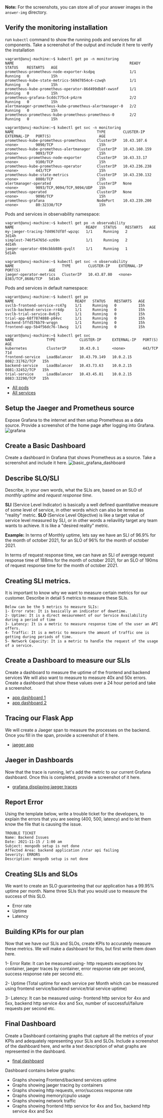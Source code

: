 **Note:** For the screenshots, you can store all of your answer images in the `answer-img` directory.

## Verify the monitoring installation

run `kubectl` command to show the running pods and services for all components. Take a screenshot of the output and include it here to verify the installation
```
vagrant@anuj-machine:~$ kubectl get po -n monitoring
NAME                                                     READY   STATUS    RESTARTS   AGE
prometheus-prometheus-node-exporter-ksdpq                1/1     Running   0          15h
prometheus-kube-state-metrics-569d7854c4-czwqh           1/1     Running   0          15h
prometheus-kube-prometheus-operator-86d499db8f-xwsnf     1/1     Running   0          15h
prometheus-grafana-5cddc775c4-p4zrm                      2/2     Running   0          15h
alertmanager-prometheus-kube-prometheus-alertmanager-0   2/2     Running   0          15h
prometheus-prometheus-kube-prometheus-prometheus-0       2/2     Running   0          15h
```
```
vagrant@anuj-machine:~$ kubectl get svc -n monitoring
NAME                                      TYPE        CLUSTER-IP      EXTERNAL-IP   PORT(S)                      AGE
prometheus-kube-prometheus-prometheus     ClusterIP   10.43.107.6     <none>        9090/TCP                     15h
prometheus-kube-prometheus-alertmanager   ClusterIP   10.43.160.159   <none>        9093/TCP                     15h
prometheus-prometheus-node-exporter       ClusterIP   10.43.33.17     <none>        9100/TCP                     15h
prometheus-kube-prometheus-operator       ClusterIP   10.43.236.238   <none>        443/TCP                      15h
prometheus-kube-state-metrics             ClusterIP   10.43.230.132   <none>        8080/TCP                     15h
alertmanager-operated                     ClusterIP   None            <none>        9093/TCP,9094/TCP,9094/UDP   15h
prometheus-operated                       ClusterIP   None            <none>        9090/TCP                     15h
prometheus-grafana                        NodePort    10.43.239.200   <none>        80:32330/TCP                 15h
```
Pods and services in observability namespace:
```
vagrant@anuj-machine:~$ kubectl get po -n observability
NAME                                 READY   STATUS    RESTARTS   AGE
my-jaeger-tracing-7d4967df8f-wpzqc   1/1     Running   2          3d14h
simplest-746f54765d-xz69n            1/1     Running   2          4d14h
jaeger-operator-694cbbb886-gvqlt     1/1     Running   1          5d14h
```
```
vagrant@anuj-machine:~$ kubectl get svc -n observability
NAME                      TYPE        CLUSTER-IP    EXTERNAL-IP   PORT(S)             AGE
jaeger-operator-metrics   ClusterIP   10.43.87.80   <none>        8383/TCP,8686/TCP   5d14h
```
Pods and services in default namespace:
```
vagrant@anuj-machine:~$ kubectl get po
NAME                            READY   STATUS    RESTARTS   AGE
svclb-frontend-service-rc47g    1/1     Running   0          15h
svclb-backend-service-rr4dp     1/1     Running   0          15h
svclb-trial-service-8v6j5       1/1     Running   0          15h
trial-app-68f7874888-p84vc      1/1     Running   0          15h
backend-5ffd576b79-wrqgn        1/1     Running   0          15h
frontend-app-5b4f56dc76-l8wsg   1/1     Running   0          15h
```
```
vagrant@anuj-machine:~$ kubectl get svc
NAME               TYPE           CLUSTER-IP     EXTERNAL-IP   PORT(S)          AGE
kubernetes         ClusterIP      10.43.0.1      <none>        443/TCP          71d
frontend-service   LoadBalancer   10.43.79.149   10.0.2.15     8082:31762/TCP   15h
backend-service    LoadBalancer   10.43.73.63    10.0.2.15     8081:32452/TCP   15h
trial-service      LoadBalancer   10.43.45.81    10.0.2.15     8083:32290/TCP   15h
```

* [All pods](answer-img/pods.png)
* [All services](answer-img/services.png)


## Setup the Jaeger and Prometheus source
Expose Grafana to the internet and then setup Prometheus as a data source. Provide a screenshot of the home page after logging into Grafana.
![grafana](https://user-images.githubusercontent.com/69861555/141772570-9129ff74-7d7b-4ce0-a109-4c75b08c8b89.png)


## Create a Basic Dashboard
Create a dashboard in Grafana that shows Prometheus as a source. Take a screenshot and include it here.
![basic_grafana_dashboard](https://user-images.githubusercontent.com/69861555/141772651-c062d61d-eea5-4f90-a5f5-334e28cc3741.png)


## Describe SLO/SLI
Describe, in your own words, what the SLIs are, based on an SLO of *monthly uptime* and *request response time*.

**SLI** (Service Level Indicator) is basically a well defined quantitative measure of some level of service, in other words which can also be termed as "reality" metric.
**SLO** (Service Level Objective) is like a target value of service level measured by SLI, or in other words a reliavility target any team wants to achieve. It is like a "desired reality" metric.

**Example:** 
In terms of Monthly uptime, lets say we have an SLI of 96.9% for the month of october 2021, for an SLO of 96% for the month of october 2021.

In terms of request response time, we can have an SLI of average request response time of 188ms for the month of october 2021, for an SLO of 190ms of request response time for the month of october 2021.


## Creating SLI metrics.
It is important to know why we want to measure certain metrics for our customer. Describe in detail 5 metrics to measure these SLIs. 
```
Below can be the 5 metrics to measure SLIs:
1- Error rate: It is basically an indicator of downtime.
2- Uptime: It is a direct mesaurement of our Service Availability during a period of time
3- Latency: It is a metric to measure response time of the user an API offers.
4- Traffic: It is a metric to measure the amount of traffic one is getting during periods of time.
5- Network Capacity: It is a metric to handle the request of the usage of a service.
```

## Create a Dashboard to measure our SLIs
Create a dashboard to measure the uptime of the frontend and backend services We will also want to measure to measure 40x and 50x errors. Create a dashboard that show these values over a 24 hour period and take a screenshot.
* [app dashboard 1](answer-img/app_grafana_dashboard.png)
* [app dashboard 2](answer-img/app_grafana_dashboard_2.png)

## Tracing our Flask App
We will create a Jaeger span to measure the processes on the backend. Once you fill in the span, provide a screenshot of it here.
* [jaeger app](answer-img/jaeger_app.png)

## Jaeger in Dashboards
Now that the trace is running, let's add the metric to our current Grafana dashboard. Once this is completed, provide a screenshot of it here.
* [grafana displaying jaeger traces](answer-img/grafana_jaeger.png)

## Report Error
Using the template below, write a trouble ticket for the developers, to explain the errors that you are seeing (400, 500, latency) and to let them know the file that is causing the issue.
```
TROUBLE TICKET
Name: Backend Issues
Date: 2021-11-15 / 1:00 am 
Subject: mongodb setup is not done
Affected Area: backend application /star api failing
Severity: ERRORS
Description: mongodb setup is not done
```

## Creating SLIs and SLOs
We want to create an SLO guaranteeing that our application has a 99.95% uptime per month. Name three SLIs that you would use to measure the success of this SLO.
* Error rate
* Uptime
* Latency

## Building KPIs for our plan
Now that we have our SLIs and SLOs, create KPIs to accurately measure these metrics. We will make a dashboard for this, but first write them down here.

1- Error Rate: It can be measured using- http requests exceptions by container, jaeger traces by container, error response rate per second, success response rate per second etc.

2- Uptime (Total uptime for each service per Month which can be measured using frontend service/backend service/trial service uptime)

3- Latency: It can be measured using- frontend http service for 4xx and 5xx, backend http service 4xx and 5xx, number of successful/failure requests per second etc.

## Final Dashboard
Create a Dashboard containing graphs that capture all the metrics of your KPIs and adequately representing your SLIs and SLOs. Include a screenshot of the dashboard here, and write a text description of what graphs are represented in the dashboard.
* [final dashboard](answer-img/final_dashboard.png)

Dashboard contains below graphs:
- Graphs showing Frontend/backend services uptime
- Graphs showing jaeger tracing by containers
- Graphs showing http requests, error/success response rate
- Graphs showing memory/cpu/io usage
- Graphs showing network traffic
- Graphs showing frontend http service for 4xx and 5xx, backend http service 4xx and 5xx
